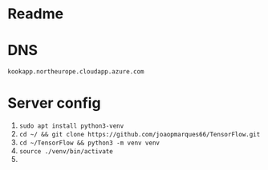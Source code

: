 # Readme

# DNS
` kookapp.northeurope.cloudapp.azure.com `


# Server config
1. `sudo apt install python3-venv`
2. `cd ~/ && git clone https://github.com/joaopmarques66/TensorFlow.git`
3. `cd ~/TensorFlow && python3 -m venv venv`
4. `source ./venv/bin/activate`
5. 